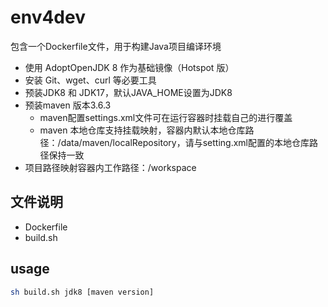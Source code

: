 # env4dev

包含一个Dockerfile文件，用于构建Java项目编译环境

* 使用 AdoptOpenJDK 8 作为基础镜像（Hotspot 版）
* 安装 Git、wget、curl 等必要工具
* 预装JDK8 和 JDK17，默认JAVA_HOME设置为JDK8
* 预装maven 版本3.6.3
  * maven配置settings.xml文件可在运行容器时挂载自己的进行覆盖
  * maven 本地仓库支持挂载映射，容器内默认本地仓库路径：/data/maven/localRepository，请与setting.xml配置的本地仓库路径保持一致
* 项目路径映射容器内工作路径：/workspace

## 文件说明

- Dockerfile
- build.sh

## usage

```bash
sh build.sh jdk8 [maven version]
```

